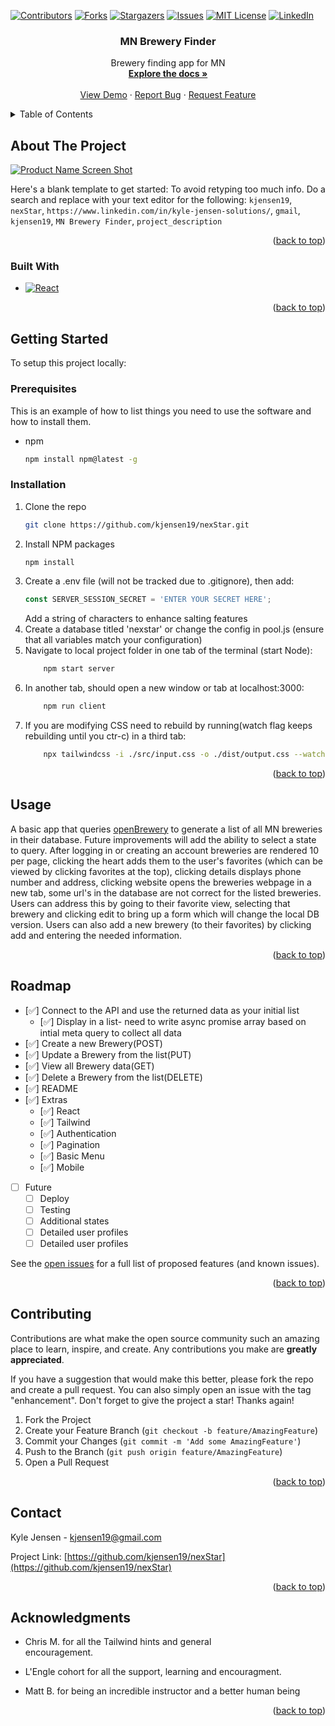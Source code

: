 <!-- Improved compatibility of back to top link: See: https://github.com/othneildrew/Best-README-Template/pull/73 -->
<a name="readme-top"></a>
<!--
*** Thanks for checking out the Best-README-Template. If you have a suggestion
*** that would make this better, please fork the repo and create a pull request
*** or simply open an issue with the tag "enhancement".
*** Don't forget to give the project a star!
*** Thanks again! Now go create something AMAZING! :D
-->



<!-- PROJECT SHIELDS -->
<!--
*** I'm using markdown "reference style" links for readability.
*** Reference links are enclosed in brackets [ ] instead of parentheses ( ).
*** See the bottom of this document for the declaration of the reference variables
*** for contributors-url, forks-url, etc. This is an optional, concise syntax you may use.
*** https://www.markdownguide.org/basic-syntax/#reference-style-links
-->
[![Contributors][contributors-shield]][contributors-url]
[![Forks][forks-shield]][forks-url]
[![Stargazers][stars-shield]][stars-url]
[![Issues][issues-shield]][issues-url]
[![MIT License][license-shield]][license-url]
[![LinkedIn][linkedin-shield]][linkedin-url]




<h3 align="center">MN Brewery Finder</h3>

  <p align="center">
    Brewery finding app for MN
    <br />
    <a href="https://github.com/kjensen19/nexStar"><strong>Explore the docs »</strong></a>
    <br />
    <br />
    <a href="https://github.com/kjensen19/nexStar">View Demo</a>
    ·
    <a href="https://github.com/kjensen19/nexStar/issues">Report Bug</a>
    ·
    <a href="https://github.com/kjensen19/nexStar/issues">Request Feature</a>
  </p>
</div>



<!-- TABLE OF CONTENTS -->
<details>
  <summary>Table of Contents</summary>
  <ol>
    <li>
      <a href="#about-the-project">About The Project</a>
      <ul>
        <li><a href="#built-with">Built With</a></li>
      </ul>
    </li>
    <li>
      <a href="#getting-started">Getting Started</a>
      <ul>
        <li><a href="#prerequisites">Prerequisites</a></li>
        <li><a href="#installation">Installation</a></li>
      </ul>
    </li>
    <li><a href="#usage">Usage</a></li>
    <li><a href="#roadmap">Roadmap</a></li>
    <li><a href="#contributing">Contributing</a></li>
    <li><a href="#contact">Contact</a></li>
    <li><a href="#acknowledgments">Acknowledgments</a></li>
  </ol>
</details>



<!-- ABOUT THE PROJECT -->
## About The Project

[![Product Name Screen Shot][product-screenshot]](https://example.com)

Here's a blank template to get started: To avoid retyping too much info. Do a search and replace with your text editor for the following: `kjensen19`, `nexStar`, `https://www.linkedin.com/in/kyle-jensen-solutions/`, `gmail`, `kjensen19`, `MN Brewery Finder`, `project_description`

<p align="right">(<a href="#readme-top">back to top</a>)</p>



### Built With

* [![React][React.js]][React-url]

<p align="right">(<a href="#readme-top">back to top</a>)</p>



<!-- GETTING STARTED -->
## Getting Started

To setup this project locally:

### Prerequisites

This is an example of how to list things you need to use the software and how to install them.
* npm
  ```sh
  npm install npm@latest -g
  ```

### Installation

 
1. Clone the repo
   ```sh
   git clone https://github.com/kjensen19/nexStar.git
   ```
2. Install NPM packages
   ```sh
   npm install
   ```
3. Create a .env file (will not be tracked due to .gitignore),
    then add:
   ```js
   const SERVER_SESSION_SECRET = 'ENTER YOUR SECRET HERE';
   ```
   Add a string of characters to enhance salting features
4. Create a database titled 'nexstar' or change the config in pool.js (ensure that all variables match your configuration)
5. Navigate to local project folder in one tab of the terminal (start Node):
    ```sh
        npm start server
    ```
6. In another tab, should open a new window or tab at localhost:3000: 
    ```sh 
        npm run client
    ```
7. If you are modifying CSS need to rebuild by running(watch flag keeps rebuilding until you ctr-c) in a third tab: 
    ```sh
        npx tailwindcss -i ./src/input.css -o ./dist/output.css --watch
    ```


<p align="right">(<a href="#readme-top">back to top</a>)</p>



<!-- USAGE EXAMPLES -->
## Usage

A basic app that queries [openBrewery](https://www.openbrewerydb.org/documentation#list-breweries) to generate a list of all MN breweries in their database. Future improvements will add the ability to select a state to query. After logging in or creating an account breweries are rendered 10 per page, clicking the heart adds them to the user's favorites (which can be viewed by clicking favorites at the top), clicking details displays phone number and address, clicking website opens the breweries webpage in a new tab, some url's in the database are not correct for the listed breweries. Users can address this by going to their favorite view, selecting that brewery and clicking edit to bring up a form which will change the local DB version. Users can also add a new brewery (to their favorites) by clicking add and entering the needed information.

<p align="right">(<a href="#readme-top">back to top</a>)</p>



<!-- ROADMAP -->
## Roadmap

- [✅] Connect to the API and use the returned data as your initial list
    - [✅] Display in a list- need to write async promise array based on intial meta query to collect all data
- [✅] Create a new Brewery(POST)
- [✅] Update a Brewery from the list(PUT)
- [✅] View all Brewery data(GET)
- [✅] Delete a Brewery from the list(DELETE)
- [✅] README
- [✅] Extras
    - [✅] React
    - [✅] Tailwind
    - [✅] Authentication
    - [✅] Pagination
    - [✅] Basic Menu
    - [✅] Mobile
- [ ] Future
    - [ ] Deploy
    - [ ] Testing
    - [ ] Additional states
    - [ ] Detailed user profiles
    - [ ] Detailed user profiles

See the [open issues](https://github.com/kjensen19/nexStar/issues) for a full list of proposed features (and known issues).

<p align="right">(<a href="#readme-top">back to top</a>)</p>



<!-- CONTRIBUTING -->
## Contributing

Contributions are what make the open source community such an amazing place to learn, inspire, and create. Any contributions you make are **greatly appreciated**.

If you have a suggestion that would make this better, please fork the repo and create a pull request. You can also simply open an issue with the tag "enhancement".
Don't forget to give the project a star! Thanks again!

1. Fork the Project
2. Create your Feature Branch (`git checkout -b feature/AmazingFeature`)
3. Commit your Changes (`git commit -m 'Add some AmazingFeature'`)
4. Push to the Branch (`git push origin feature/AmazingFeature`)
5. Open a Pull Request

<p align="right">(<a href="#readme-top">back to top</a>)</p>







<!-- CONTACT -->
## Contact

Kyle Jensen - kjensen19@gmail.com

Project Link: [https://github.com/kjensen19/nexStar](https://github.com/kjensen19/nexStar)

<p align="right">(<a href="#readme-top">back to top</a>)</p>



<!-- ACKNOWLEDGMENTS -->
## Acknowledgments
*   Chris M. for all the Tailwind hints and general     
    encouragement.

*   L'Engle cohort for all the support, learning and 
    encouragment.

*   Matt B. for being an incredible instructor and a 
    better human being


<p align="right">(<a href="#readme-top">back to top</a>)</p>



<!-- MARKDOWN LINKS & IMAGES -->
<!-- https://www.markdownguide.org/basic-syntax/#reference-style-links -->
[contributors-shield]: https://img.shields.io/github/contributors/kjensen19/nexStar.svg?style=for-the-badge
[contributors-url]: https://github.com/kjensen19/nexStar/graphs/contributors
[forks-shield]: https://img.shields.io/github/forks/kjensen19/nexStar.svg?style=for-the-badge
[forks-url]: https://github.com/kjensen19/nexStar/network/members
[stars-shield]: https://img.shields.io/github/stars/kjensen19/nexStar.svg?style=for-the-badge
[stars-url]: https://github.com/kjensen19/nexStar/stargazers
[issues-shield]: https://img.shields.io/github/issues/kjensen19/nexStar.svg?style=for-the-badge
[issues-url]: https://github.com/kjensen19/nexStar/issues
[license-shield]: https://img.shields.io/github/license/kjensen19/nexStar.svg?style=for-the-badge
[license-url]: https://github.com/kjensen19/nexStar/blob/master/LICENSE.txt
[linkedin-shield]: https://img.shields.io/badge/-LinkedIn-black.svg?style=for-the-badge&logo=linkedin&colorB=555
[linkedin-url]: https://linkedin.com/in/https://www.linkedin.com/in/kyle-jensen-solutions/
[product-screenshot]: images/screenshot.png
[Next.js]: https://img.shields.io/badge/next.js-000000?style=for-the-badge&logo=nextdotjs&logoColor=white
[Next-url]: https://nextjs.org/
[React.js]: https://img.shields.io/badge/React-20232A?style=for-the-badge&logo=react&logoColor=61DAFB
[React-url]: https://reactjs.org/
[Vue.js]: https://img.shields.io/badge/Vue.js-35495E?style=for-the-badge&logo=vuedotjs&logoColor=4FC08D
[Vue-url]: https://vuejs.org/
[Angular.io]: https://img.shields.io/badge/Angular-DD0031?style=for-the-badge&logo=angular&logoColor=white
[Angular-url]: https://angular.io/
[Svelte.dev]: https://img.shields.io/badge/Svelte-4A4A55?style=for-the-badge&logo=svelte&logoColor=FF3E00
[Svelte-url]: https://svelte.dev/
[Laravel.com]: https://img.shields.io/badge/Laravel-FF2D20?style=for-the-badge&logo=laravel&logoColor=white
[Laravel-url]: https://laravel.com
[Bootstrap.com]: https://img.shields.io/badge/Bootstrap-563D7C?style=for-the-badge&logo=bootstrap&logoColor=white
[Bootstrap-url]: https://getbootstrap.com
[JQuery.com]: https://img.shields.io/badge/jQuery-0769AD?style=for-the-badge&logo=jquery&logoColor=white
[JQuery-url]: https://jquery.com 
